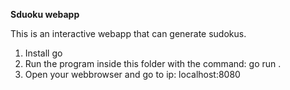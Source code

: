 **Sduoku webapp**

This is an interactive webapp that can generate sudokus.

1. Install go
2. Run the program inside this folder with the command: go run .
3. Open your webbrowser and go to ip: localhost:8080
